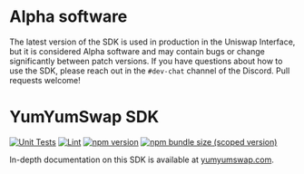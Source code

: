 # Alpha software

The latest version of the SDK is used in production in the Uniswap Interface,
but it is considered Alpha software and may contain bugs or change significantly between patch versions.
If you have questions about how to use the SDK, please reach out in the `#dev-chat` channel of the Discord.
Pull requests welcome!

# YumYumSwap SDK

[![Unit Tests](https://github.com/YumYumToken/swap-sdk/workflows/Unit%20Tests/badge.svg)](https://github.com/YumYumToken/swap-sdk/actions?query=workflow%3A%22Unit+Tests%22)
[![Lint](https://github.com/YumYumToken/swap-sdk/workflows/Lint/badge.svg)](https://github.com/YumYumToken/swap-sdk/actions?query=workflow%3ALint)
[![npm version](https://img.shields.io/npm/v/@yumyumswap/swap-sdk/latest.svg)](https://www.npmjs.com/package/@yumyumswap/swap-sdk/v/latest)
[![npm bundle size (scoped version)](https://img.shields.io/bundlephobia/minzip/@yumyumswap/swap-sdk/latest.svg)](https://bundlephobia.com/result?p=@yumyumswap/swap-sdk@latest)

In-depth documentation on this SDK is available at [yumyumswap.com](https://docs.yumyumswap.com/).
